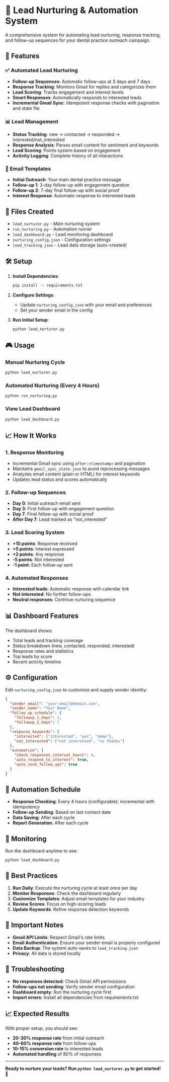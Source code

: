 # 🤖 Lead Nurturing & Automation System

A comprehensive system for automating lead nurturing, response tracking, and follow-up sequences for your dental practice outreach campaign.

## 🚀 Features

### ✅ Automated Lead Nurturing
- **Follow-up Sequences**: Automatic follow-ups at 3 days and 7 days
- **Response Tracking**: Monitors Gmail for replies and categorizes them
- **Lead Scoring**: Tracks engagement and interest levels
- **Smart Responses**: Automatically responds to interested leads
- **Incremental Gmail Sync**: Idempotent response checks with pagination and state file

### 📊 Lead Management
- **Status Tracking**: new → contacted → responded → interested/not_interested
- **Response Analysis**: Parses email content for sentiment and keywords
- **Lead Scoring**: Points system based on engagement
- **Activity Logging**: Complete history of all interactions

### 🎯 Email Templates
- **Initial Outreach**: Your main dental practice message
- **Follow-up 1**: 3-day follow-up with engagement question
- **Follow-up 2**: 7-day final follow-up with social proof
- **Interest Response**: Automatic response to interested leads

## 📁 Files Created

- `lead_nurturer.py` - Main nurturing system
- `run_nurturing.py` - Automation runner
- `lead_dashboard.py` - Lead monitoring dashboard
- `nurturing_config.json` - Configuration settings
- `lead_tracking.json` - Lead data storage (auto-created)

## 🛠️ Setup

1. **Install Dependencies**:
   ```bash
   pip install -r requirements.txt
   ```

2. **Configure Settings**:
   - Update `nurturing_config.json` with your email and preferences
   - Set your sender email in the config

3. **Run Initial Setup**:
   ```bash
   python lead_nurturer.py
   ```

## 🎮 Usage

### Manual Nurturing Cycle
```bash
python lead_nurturer.py
```

### Automated Nurturing (Every 4 Hours)
```bash
python run_nurturing.py
```

### View Lead Dashboard
```bash
python lead_dashboard.py
```

## 📈 How It Works

### 1. Response Monitoring
- Incremental Gmail sync using `after:<timestamp>` and pagination
- Maintains `gmail_sync_state.json` to avoid reprocessing messages
- Analyzes email content (plain or HTML) for interest keywords
- Updates lead status and scores automatically

### 2. Follow-up Sequences
- **Day 0**: Initial outreach email sent
- **Day 3**: First follow-up with engagement question
- **Day 7**: Final follow-up with social proof
- **After Day 7**: Lead marked as "not_interested"

### 3. Lead Scoring System
- **+10 points**: Response received
- **+5 points**: Interest expressed
- **+2 points**: Any response
- **-5 points**: Not interested
- **-1 point**: Each follow-up sent

### 4. Automated Responses
- **Interested leads**: Automatic response with calendar link
- **Not interested**: No further follow-ups
- **Neutral responses**: Continue nurturing sequence

## 📊 Dashboard Features

The dashboard shows:
- Total leads and tracking coverage
- Status breakdown (new, contacted, responded, interested)
- Response rates and statistics
- Top leads by score
- Recent activity timeline

## ⚙️ Configuration

Edit `nurturing_config.json` to customize and supply sender identity:

```json
{
  "sender_email": "your-email@domain.com",
  "sender_name": "Your Name",
  "follow_up_schedule": {
    "followup_1_days": 3,
    "followup_2_days": 7
  },
  "response_keywords": {
    "interested": ["interested", "yes", "demo"],
    "not_interested": ["not interested", "no thanks"]
  },
  "automation": {
    "check_responses_interval_hours": 4,
    "auto_respond_to_interest": true,
    "auto_send_follow_ups": true
  }
}
```

## 🔄 Automation Schedule

- **Response Checking**: Every 4 hours (configurable); incremental with idempotency
- **Follow-up Sending**: Based on last contact date
- **Data Saving**: After each cycle
- **Report Generation**: After each cycle

## 📱 Monitoring

Run the dashboard anytime to see:
```bash
python lead_dashboard.py
```

## 🎯 Best Practices

1. **Run Daily**: Execute the nurturing cycle at least once per day
2. **Monitor Responses**: Check the dashboard regularly
3. **Customize Templates**: Adjust email templates for your industry
4. **Review Scores**: Focus on high-scoring leads
5. **Update Keywords**: Refine response detection keywords

## 🚨 Important Notes

- **Gmail API Limits**: Respect Gmail's rate limits
- **Email Authentication**: Ensure your sender email is properly configured
- **Data Backup**: The system auto-saves to `lead_tracking.json`
- **Privacy**: All data is stored locally

## 🔧 Troubleshooting

- **No responses detected**: Check Gmail API permissions
- **Follow-ups not sending**: Verify sender email configuration
- **Dashboard empty**: Run the nurturing cycle first
- **Import errors**: Install all dependencies from requirements.txt

## 📈 Expected Results

With proper setup, you should see:
- **20-30% response rate** from initial outreach
- **40-60% response rate** from follow-ups
- **10-15% conversion rate** to interested leads
- **Automated handling** of 80% of responses

---

**Ready to nurture your leads? Run `python lead_nurturer.py` to get started!** 🚀
